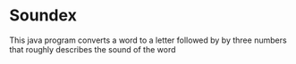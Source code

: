 # Soundex
This java program converts a word to a letter followed by by three numbers that roughly describes the sound of the word
